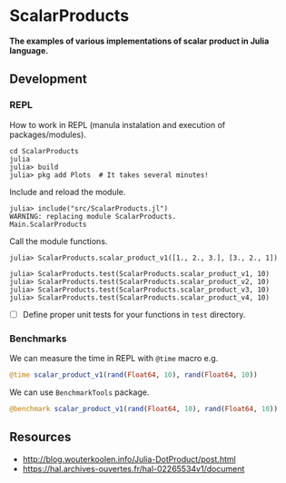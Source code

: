 # ScalarProducts

__The examples of various implementations of scalar product in Julia language.__


## Development

### REPL

How to work in REPL (manula instalation and execution of packages/modules).

```
cd ScalarProducts
julia
julia> build
julia> pkg add Plots  # It takes several minutes!
```

Include and reload the module.
```
julia> include("src/ScalarProducts.jl")
WARNING: replacing module ScalarProducts.
Main.ScalarProducts
```

Call the module functions.

```
julia> ScalarProducts.scalar_product_v1([1., 2., 3.], [3., 2., 1])
```

```
julia> ScalarProducts.test(ScalarProducts.scalar_product_v1, 10)
julia> ScalarProducts.test(ScalarProducts.scalar_product_v2, 10)
julia> ScalarProducts.test(ScalarProducts.scalar_product_v3, 10)
julia> ScalarProducts.test(ScalarProducts.scalar_product_v4, 10)
```

- [ ] Define proper unit tests for your functions in `test` directory.

### Benchmarks

We can measure the time in REPL with `@time` macro e.g.

```julia
@time scalar_product_v1(rand(Float64, 10), rand(Float64, 10))
```

We can use `BenchmarkTools` package.

```julia
@benchmark scalar_product_v1(rand(Float64, 10), rand(Float64, 10))
```

## Resources

- http://blog.wouterkoolen.info/Julia-DotProduct/post.html
- https://hal.archives-ouvertes.fr/hal-02265534v1/document
